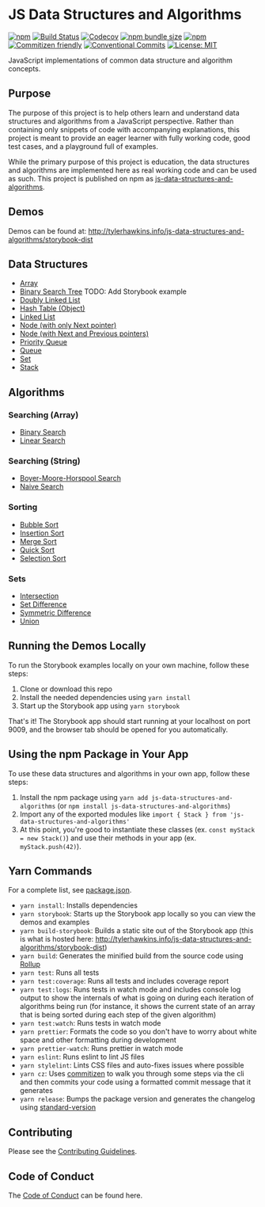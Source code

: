 # JS Data Structures and Algorithms

[![npm](https://img.shields.io/npm/v/js-data-structures-and-algorithms)](https://www.npmjs.com/package/js-data-structures-and-algorithms)
[![Build Status](https://travis-ci.com/thawkin3/js-data-structures-and-algorithms.svg?branch=master)](https://travis-ci.com/thawkin3/js-data-structures-and-algorithms)
[![Codecov](https://img.shields.io/codecov/c/github/thawkin3/js-data-structures-and-algorithms)](https://codecov.io/gh/thawkin3/js-data-structures-and-algorithms)
[![npm bundle size](https://img.shields.io/bundlephobia/minzip/js-data-structures-and-algorithms)](https://bundlephobia.com/result?p=js-data-structures-and-algorithms)
[![npm](https://img.shields.io/npm/dt/js-data-structures-and-algorithms)](https://www.npmjs.com/package/js-data-structures-and-algorithms)
[![Commitizen friendly](https://img.shields.io/badge/commitizen-friendly-brightgreen.svg)](http://commitizen.github.io/cz-cli/)
[![Conventional Commits](https://img.shields.io/badge/Conventional%20Commits-1.0.0-yellow.svg)](https://conventionalcommits.org)
[![License: MIT](https://img.shields.io/badge/License-MIT-yellow.svg)](https://opensource.org/licenses/MIT)

JavaScript implementations of common data structure and algorithm concepts.

## Purpose

The purpose of this project is to help others learn and understand data
structures and algorithms from a JavaScript perspective. Rather than
containing only snippets of code with accompanying explanations, this
project is meant to provide an eager learner with fully working code,
good test cases, and a playground full of examples.

While the primary purpose of this project is education, the data structures
and algorithms are implemented here as real working code and can be used as
such. This project is published on npm as [js-data-structures-and-algorithms](https://www.npmjs.com/package/js-data-structures-and-algorithms).

## Demos

Demos can be found at: http://tylerhawkins.info/js-data-structures-and-algorithms/storybook-dist

## Data Structures

- [Array](src/data-structures/array/src/array.js)
- [Binary Search Tree](src/data-structures/binary-search-tree/src/binary-search-tree.js) TODO: Add Storybook example
- [Doubly Linked List](src/data-structures/doubly-linked-list/src/doubly-linked-list.js)
- [Hash Table (Object)](src/data-structures/hash-table/src/hash-table.js)
- [Linked List](src/data-structures/linked-list/src/linked-list.js)
- [Node (with only Next pointer)](src/data-structures/linked-list/src/node.js)
- [Node (with Next and Previous pointers)](src/data-structures/doubly-linked-list/src/node.js)
- [Priority Queue](src/data-structures/priority-queue/src/priority-queue.js)
- [Queue](src/data-structures/queue/src/queue.js)
- [Set](src/data-structures/set/src/set.js)
- [Stack](src/data-structures/stack/src/stack.js)

## Algorithms

### Searching (Array)

- [Binary Search](src/algorithms/search/array/binary-search/src/binary-search.js)
- [Linear Search](src/algorithms/search/array/linear-search/src/linear-search.js)

### Searching (String)

- [Boyer-Moore-Horspool Search](src/algorithms/search/string/boyer-moore-horspool-search/src/boyer-moore-horspool-search.js)
- [Naive Search](src/algorithms/search/string/naive-search/src/naive-search.js)

### Sorting

- [Bubble Sort](src/algorithms/sort/bubble-sort/src/bubble-sort.js)
- [Insertion Sort](src/algorithms/sort/insertion-sort/src/insertion-sort.js)
- [Merge Sort](src/algorithms/sort/merge-sort/src/merge-sort.js)
- [Quick Sort](src/algorithms/sort/quick-sort/src/quick-sort.js)
- [Selection Sort](src/algorithms/sort/selection-sort/src/selection-sort.js)

### Sets

- [Intersection](src/algorithms/set/intersection/src/intersection.js)
- [Set Difference](src/algorithms/set/set-difference/src/set-difference.js)
- [Symmetric Difference](src/algorithms/set/symmetric-difference/src/symmetric-difference.js)
- [Union](src/algorithms/set/union/src/union.js)

## Running the Demos Locally

To run the Storybook examples locally on your own machine, follow these steps:

1. Clone or download this repo
2. Install the needed dependencies using `yarn install`
3. Start up the Storybook app using `yarn storybook`

That's it! The Storybook app should start running at your localhost on port 9009,
and the browser tab should be opened for you automatically.

## Using the npm Package in Your App

To use these data structures and algorithms in your own app, follow these steps:

1. Install the npm package using `yarn add js-data-structures-and-algorithms`
   (or `npm install js-data-structures-and-algorithms`)
2. Import any of the exported modules like `import { Stack } from 'js-data-structures-and-algorithms'`
3. At this point, you're good to instantiate these classes
   (ex. `const myStack = new Stack()`) and use their methods in your app (ex. `myStack.push(42)`).

## Yarn Commands

For a complete list, see [package.json](package.json).

- `yarn install`: Installs dependencies
- `yarn storybook`: Starts up the Storybook app locally so you can view the demos and examples
- `yarn build-storybook`: Builds a static site out of the Storybook app (this is what is hosted here:
  http://tylerhawkins.info/js-data-structures-and-algorithms/storybook-dist)
- `yarn build`: Generates the minified build from the source code using [Rollup](https://rollupjs.org/)
- `yarn test`: Runs all tests
- `yarn test:coverage`: Runs all tests and includes coverage report
- `yarn test:logs`: Runs tests in watch mode and includes console log output to show the internals
  of what is going on during each iteration of algorithms being run (for
  instance, it shows the current state of an array that is being sorted during
  each step of the given algorithm)
- `yarn test:watch`: Runs tests in watch mode
- `yarn prettier`: Formats the code so you don't have to worry about white space and other
  formatting during development
- `yarn prettier-watch`: Runs prettier in watch mode
- `yarn eslint`: Runs eslint to lint JS files
- `yarn stylelint`: Lints CSS files and auto-fixes issues where possible
- `yarn cz`: Uses [commitizen](https://github.com/commitizen/cz-cli)
  to walk you through some steps via the cli and then
  commits your code using a formatted commit message that
  it generates
- `yarn release`: Bumps the package version and generates the changelog using
  [standard-version](https://github.com/conventional-changelog/standard-version)

## Contributing

Please see the [Contributing Guidelines](CONTRIBUTING.md).

## Code of Conduct

The [Code of Conduct](CODE_OF_CONDUCT.md) can be found here.
